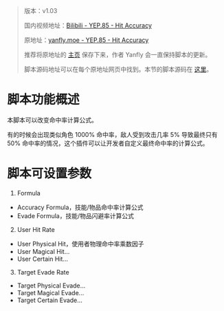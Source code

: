> 版本：v1.03
>
> 国内视频地址：[Bilibili - YEP.85 - Hit Accuracy](https://www.bilibili.com/video/av3174787/#page=90)
>
> 原地址：[yanfly.moe - YEP.85 - Hit Accuracy](http://yanfly.moe/2016/03/20/yep-85-hit-accuracy/)
> 
> 推荐将原地址的 [主页](http://yanfly.moe/yep/) 保存下来，作者 Yanfly 会一直保持脚本的更新。
> 
> 脚本源码地址可以在每个原地址网页中找到。本节的脚本源码在 [这里](https://www.dropbox.com/s/nefp7auab7kogya/YEP_HitAccuracy.js?dl=0)。

# 脚本功能概述

本脚本可以改变命中率计算公式。

有的时候会出现类似角色 1000% 命中率，敌人受到攻击几率 5% 导致最终只有 50% 命中率的情况，这个插件可以让开发者自定义最终命中率的计算公式。

# 脚本可设置参数

1. Formula

- Accuracy Formula，技能/物品命中率计算公式
- Evade Formula，技能/物品闪避率计算公式

2. User Hit Rate

- User Physical Hit，使用者物理命中率乘数因子
- User Magical Hit...
- User Certain Hit...

3. Target Evade Rate

- Target Physical Evade...
- Target Magical Evade...
- Target Certain Evade...
